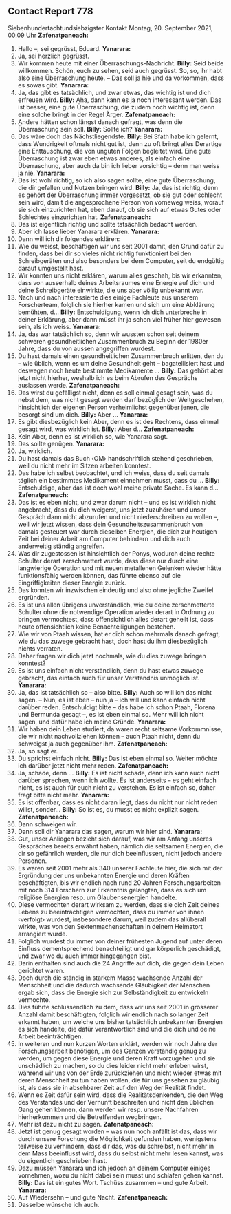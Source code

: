 ## Contact Report 778
Siebenhundertachtundsiebzigster Kontakt
Montag, 20. September 2021, 00.09 Uhr
**Zafenatpaneach:**
1. Hallo –, sei gegrüsst, Eduard.
**Yanarara:**
1. Ja, sei herzlich gegrüsst.
2. Wir kommen heute mit einer Überraschungs-Nachricht.
**Billy:**
Seid beide willkommen. Schön, euch zu sehen, seid auch gegrüsst. So, so, ihr habt also eine Überraschung heute. – Das soll ja hie und da vorkommen, dass es sowas gibt.
**Yanarara:**
3. Ja, das gibt es tatsächlich, und zwar etwas, das wichtig ist und dich erfreuen wird.
**Billy:**
Aha, dann kann es ja noch interessant werden. Das ist besser, eine gute Überraschung, die zudem noch wichtig ist, denn eine solche bringt in der Regel Ärger.
**Zafenatpaneach:**
2. Andere hätten schon längst danach gefragt, was denn die Überraschung sein soll.
**Billy:**
Sollte ich?
**Yanarara:**
4. Das wäre doch das Nächstliegendste.
**Billy:**
Bei Sfath habe ich gelernt, dass Wundrigkeit oftmals nicht gut ist, denn zu oft bringt alles Derartige eine Enttäuschung, die von unguten Folgen begleitet wird. Eine gute Überraschung ist zwar eben etwas anderes, als einfach eine Überraschung, aber auch da bin ich lieber vorsichtig – denn man weiss ja nie.
**Yanarara:**
5. Das ist wohl richtig, so ich also sagen sollte, eine gute Überraschung, die dir gefallen und Nutzen bringen wird.
**Billy:**
Ja, das ist richtig, denn es gehört der Überraschung immer vorgesetzt, ob sie gut oder schlecht sein wird, damit die angesprochene Person von vorneweg weiss, worauf sie sich einzurichten hat, eben darauf, ob sie sich auf etwas Gutes oder Schlechtes einzurichten hat.
**Zafenatpaneach:**
3. Das ist eigentlich richtig und sollte tatsächlich bedacht werden.
4. Aber ich lasse lieber Yanarara erklären.
**Yanarara:**
6. Dann will ich dir folgendes erklären:
7. Wie du weisst, beschäftigen wir uns seit 2001 damit, den Grund dafür zu finden, dass bei dir so vieles nicht richtig funktioniert bei den Schreibgeräten und also besonders bei dem Computer, seit du endgültig darauf umgestellt hast.
8. Wir konnten uns nicht erklären, warum alles geschah, bis wir erkannten, dass von ausserhalb deines Arbeitsraumes eine Energie auf dich und deine Schreibgeräte einwirkte, die uns aber völlig unbekannt war.
9. Nach und nach interessierte dies einige Fachleute aus unserem Forscherteam, folglich sie hierher kamen und sich um eine Abklärung bemühten, d…
**Billy:**
Entschuldigung, wenn ich dich unterbreche in deiner Erklärung, aber dann müsst ihr ja schon viel früher hier gewesen sein, als ich weiss.
**Yanarara:**
10. Ja, das war tatsächlich so, denn wir wussten schon seit deinem schweren gesundheitlichen Zusammenbruch zu Beginn der 1980er Jahre, dass du von aussen angegriffen wurdest.
11. Du hast damals einen gesundheitlichen Zusammenbruch erlitten, den du – wie üblich, wenn es um deine Gesundheit geht – bagatellisiert hast und deswegen noch heute bestimmte Medikamente …
**Billy:**
Das gehört aber jetzt nicht hierher, weshalb ich es beim Abrufen des Gesprächs auslassen werde.
**Zafenatpaneach:**
5. Das wirst du gefälligst nicht, denn es soll einmal gesagt sein, was du nebst dem, was nicht gesagt werden darf bezüglich der Weltgeschehen, hinsichtlich der eigenen Person verheimlichst gegenüber jenen, die besorgt sind um dich.
**Billy:**
Aber …
**Yanarara:**
12. Es gibt diesbezüglich kein Aber, denn es ist des Rechtens, dass einmal gesagt wird, was wirklich ist.
**Billy:**
Aber d…
**Zafenatpaneach:**
6. Kein Aber, denn es ist wirklich so, wie Yanarara sagt.
7. Das sollte genügen.
**Yanarara:**
13. Ja, wirklich.
14. Du hast damals das Buch ‹OM› handschriftlich stehend geschrieben, weil du nicht mehr im Sitzen arbeiten konntest.
15. Das habe ich selbst beobachtet, und ich weiss, dass du seit damals täglich ein bestimmtes Medikament einnehmen musst, dass du …
**Billy:**
Entschuldige, aber das ist doch wohl meine private Sache. Es kann d…
**Zafenatpaneach:**
8. Das ist es eben nicht, und zwar darum nicht – und es ist wirklich nicht angebracht, dass du dich weigerst, uns jetzt zuzuhören und unser Gespräch dann nicht abzurufen und nicht niederschreiben zu wollen –, weil wir jetzt wissen, dass dein Gesundheitszusammenbruch von damals gesteuert war durch dieselben Energien, die dich zur heutigen Zeit bei deiner Arbeit am Computer behindern und dich auch anderweitig ständig angreifen.
9. Was dir zugestossen ist hinsichtlich der Ponys, wodurch deine rechte Schulter derart zerschmettert wurde, dass diese nur durch eine langwierige Operation und mit neuen metallenen Gelenken wieder hätte funktionsfähig werden können, das führte ebenso auf die Eingriffigkeiten dieser Energie zurück.
10. Das konnten wir inzwischen eindeutig und also ohne jegliche Zweifel ergründen.
11. Es ist uns allen übrigens unverständlich, wie du deine zerschmetterte Schulter ohne die notwendige Operation wieder derart in Ordnung zu bringen vermochtest, dass offensichtlich alles derart geheilt ist, dass heute offensichtlich keine Benachteiligungen bestehen.
12. Wie wir von Ptaah wissen, hat er dich schon mehrmals danach gefragt, wie du das zuwege gebracht hast, doch hast du ihm diesbezüglich nichts verraten.
13. Daher fragen wir dich jetzt nochmals, wie du dies zuwege bringen konntest?
14. Es ist uns einfach nicht verständlich, denn du hast etwas zuwege gebracht, das einfach auch für unser Verständnis unmöglich ist.
**Yanarara:**
16. Ja, das ist tatsächlich so – also bitte.
**Billy:**
Auch so will ich das nicht sagen. – Nun, es ist eben – nun ja – ich will und kann einfach nicht darüber reden. Entschuldigt bitte – das habe ich schon Ptaah, Florena und Bermunda gesagt –, es ist eben einmal so. Mehr will ich nicht sagen, und dafür habe ich meine Gründe.
**Yanarara:**
17. Wir haben dein Leben studiert, da waren recht seltsame Vorkommnisse, die wir nicht nachvollziehen können – auch Ptaah nicht, denn du schweigst ja auch gegenüber ihm.
**Zafenatpaneach:**
15. Ja, so sagt er.
16. Du sprichst einfach nicht.
**Billy:**
Das ist eben einmal so. Weiter möchte ich darüber jetzt nicht mehr reden.
**Zafenatpaneach:**
17. Ja, schade, denn …
**Billy:**
Es ist nicht schade, denn ich kann auch nicht darüber sprechen, wenn ich wollte. Es ist anderseits – es geht einfach nicht, es ist auch für euch nicht zu verstehen. Es ist einfach so, daher fragt bitte nicht mehr.
**Yanarara:**
18. Es ist offenbar, dass es nicht daran liegt, dass du nicht nur nicht reden willst, sonder…
**Billy:**
So ist es, du musst es nicht explizit sagen.
**Zafenatpaneach:**
18. Dann schweigen wir.
19. Dann soll dir Yanarara das sagen, warum wir hier sind.
**Yanarara:**
19. Gut, unser Anliegen bezieht sich darauf, was wir am Anfang unseres Gespräches bereits erwähnt haben, nämlich die seltsamen Energien, die dir so gefährlich werden, die nur dich beeinflussen, nicht jedoch andere Personen.
20. Es waren seit 2001 mehr als 340 unserer Fachleute hier, die sich mit der Ergründung der uns unbekannten Energie und deren Kräften beschäftigten, bis wir endlich nach rund 20 Jahren Forschungsarbeiten mit noch 314 Forschern zur Erkenntnis gelangten, dass es sich um religiöse Energien resp. um Glaubensenergien handelte.
21. Diese vermochten derart wirksam zu werden, dass sie dich Zeit deines Lebens zu beeinträchtigen vermochten, dass du immer von ihnen ‹verfolgt› wurdest, insbesondere darum, weil zudem das allüberall wirkte, was von den Sektenmachenschaften in deinem Heimatort arrangiert wurde.
22. Folglich wurdest du immer von deiner frühesten Jugend auf unter deren Einfluss dementsprechend benachteiligt und gar körperlich geschädigt, und zwar wo du auch immer hingegangen bist.
23. Darin enthalten sind auch die 24 Angriffe auf dich, die gegen dein Leben gerichtet waren.
24. Doch durch die ständig in starkem Masse wachsende Anzahl der Menschheit und die dadurch wachsende Gläubigkeit der Menschen ergab sich, dass die Energie sich zur Selbständigkeit zu entwickeln vermochte.
25. Dies führte schlussendlich zu dem, dass wir uns seit 2001 in grösserer Anzahl damit beschäftigten, folglich wir endlich nach so langer Zeit erkannt haben, um welche uns bisher tatsächlich unbekannten Energien es sich handelte, die dafür verantwortlich sind und die dich und deine Arbeit beeinträchtigen.
26. In weiteren und nun kurzen Worten erklärt, werden wir noch Jahre der Forschungsarbeit benötigen, um des Ganzen verständig genug zu werden, um gegen diese Energie und deren Kraft vorzugehen und sie
unschädlich zu machen, so du dies leider nicht mehr erleben wirst, während wir uns von der Erde zurückziehen und nicht wieder etwas mit deren Menschheit zu tun haben wollen, die für uns gesehen zu gläubig ist, als dass sie in absehbarer Zeit auf den Weg der Realität findet.
27. Wenn es Zeit dafür sein wird, dass die Realitätsdenkenden, die den Weg des Verstandes und der Vernunft beschreiten und nicht den üblichen Gang gehen können, dann werden wir resp. unsere Nachfahren hierherkommen und die Betreffenden wegbringen.
28. Mehr ist dazu nicht zu sagen.
**Zafenatpaneach:**
20. Jetzt ist genug gesagt worden – was nun noch anfällt ist das, dass wir durch unsere Forschung die Möglichkeit gefunden haben, wenigstens teilweise zu verhindern, dass dir das, was du schreibst, nicht mehr in dem Mass beeinflusst wird, dass du selbst nicht mehr lesen kannst, was du eigentlich geschrieben hast.
21. Dazu müssen Yanarara und ich jedoch an deinem Computer einiges vornehmen, wozu du nicht dabei sein musst und schlafen gehen kannst.
**Billy:**
Das ist ein gutes Wort. Tschüss zusammen – und gute Arbeit.
**Yanarara:**
29. Auf Wiedersehn – und gute Nacht.
**Zafenatpaneach:**
22. Dasselbe wünsche ich auch.